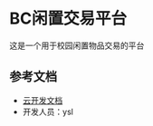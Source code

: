 # BC闲置交易平台

这是一个用于校园闲置物品交易的平台

## 参考文档

- [云开发文档](https://developers.weixin.qq.com/miniprogram/dev/wxcloud/basis/getting-started.html)
- 开发人员：ysl
